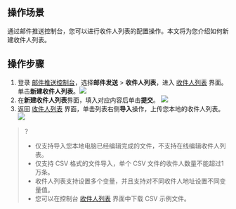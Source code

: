 ## 操作场景
通过邮件推送控制台，您可以进行收件人列表的配置操作。本文将为您介绍如何新建收件人列表。

## 操作步骤
1. 登录 [邮件推送控制台](https://console.cloud.tencent.com/ses/send)，选择**邮件发送** > **收件人列表**，进入 [收件人列表](https://console.cloud.tencent.com/ses/contact) 界面。单击**新建收件人列表**。![](https://qcloudimg.tencent-cloud.cn/raw/4166d1f482662b8c5587c50e0a469646.png)
2. 在**新建收件人列表**界面，填入对应内容后单击**提交**。
![](https://qcloudimg.tencent-cloud.cn/raw/c948542e770734b2af5b365f5ce7cbcc.png)
3. 返回 [收件人列表](https://console.cloud.tencent.com/ses/contact) 界面，单击列表右侧**导入**操作，上传您本地的收件人列表。
![](https://qcloudimg.tencent-cloud.cn/raw/c661646efb7c3fb41920ebf32a17d636.png)
>?
>- 仅支持导入您本地电脑已经编辑完成的文件，不支持在线编辑收件人列表。
>- 仅支持 CSV 格式的文件导入，单个 CSV 文件的收件人数量不能超过1万条。
>- 收件人列表支持设置多个变量，并且支持对不同收件人地址设置不同变量值。
>- 您可以在控制台 [收件人列表](https://console.cloud.tencent.com/ses/contact) 界面中下载 CSV 示例文件。
